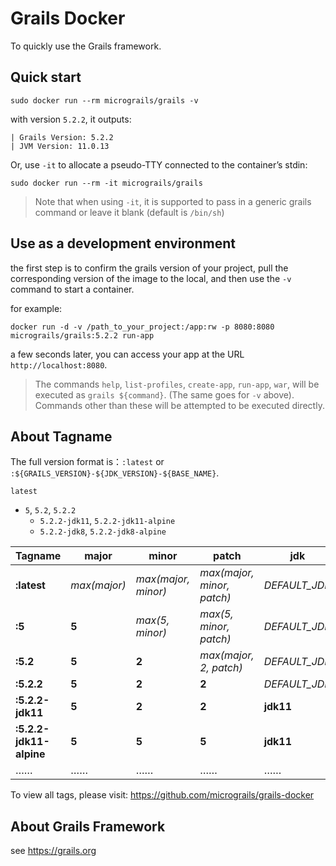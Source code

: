 # Grails Docker

To quickly use the Grails framework.



## Quick start

```shell
sudo docker run --rm micrograils/grails -v
```

with version `5.2.2`, it outputs:

```shell
| Grails Version: 5.2.2
| JVM Version: 11.0.13
```

Or, use `-it` to allocate a pseudo-TTY connected to the container’s stdin:

```shell
sudo docker run --rm -it micrograils/grails
```

> Note that when using `-it`, it is supported to pass in a generic grails command or leave it blank (default is `/bin/sh`)



## Use as a development environment

the first step is to confirm the grails version of your project, pull the corresponding version of the image to the local, and then use the `-v` command to start a container.

for example:

```
docker run -d -v /path_to_your_project:/app:rw -p 8080:8080 micrograils/grails:5.2.2 run-app
```

a few seconds later, you can access your app at the URL `http://localhost:8080`.

> The commands `help`, `list-profiles`, `create-app`, `run-app`, `war`, will be executed as `grails ${command}`. (The same goes for `-v` above). Commands other than these will be attempted to be executed directly.



## About Tagname

The full version format is：`:latest` or  `:${GRAILS_VERSION}-${JDK_VERSION}-${BASE_NAME}`.

`latest`

- `5`, `5.2`, `5.2.2` 
  - `5.2.2-jdk11`, `5.2.2-jdk11-alpine`
  - `5.2.2-jdk8`, `5.2.2-jdk8-alpine`

| Tagname                 | major        | minor               | patch                      | jdk           | base           |
| :---------------------- | ------------ | ------------------- | -------------------------- | ------------- | -------------- |
| **:latest**             | *max(major)* | *max(major, minor)* | *max(major, minor, patch)* | *DEFAULT_JDK* | *DEFAULT_BASE* |
| **:5**                  | **5**        | *max(5, minor)*     | *max(5, minor, patch)*     | *DEFAULT_JDK* | *DEFAULT_BASE* |
| **:5.2**                | **5**        | **2**               | *max(major, 2, patch)*     | *DEFAULT_JDK* | *DEFAULT_BASE* |
| **:5.2.2**              | **5**        | **2**               | **2**                      | *DEFAULT_JDK* | *DEFAULT_BASE* |
| **:5.2.2-jdk11**        | **5**        | **2**               | **2**                      | **jdk11**     | *DEFAULT_BASE* |
| **:5.2.2-jdk11-alpine** | **5**        | **5**               | **5**                      | **jdk11**     | **alpine**     |
| ……                      | ……           | ……                  | ……                         | ……            | ……             |



To view all tags, please visit: https://github.com/micrograils/grails-docker

## About Grails Framework

see https://grails.org

 